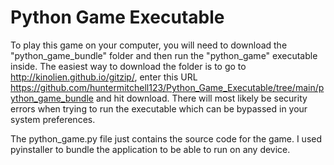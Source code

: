 # Python Game Executable

To play this game on your computer, you will need to download the "python_game_bundle" folder and then run the "python_game" executable inside. The easiest way to download the folder is to go to http://kinolien.github.io/gitzip/, enter this URL https://github.com/huntermitchell123/Python_Game_Executable/tree/main/python_game_bundle and hit download. There will most likely be security errors when trying to run the executable which can be bypassed in your system preferences.

The python_game.py file just contains the source code for the game. I used pyinstaller to bundle the application to be able to run on any device.
